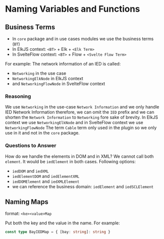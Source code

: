 # Naming Variables and Functions

## Business Terms

- In `core` package and in use cases modules we use the business terms (`BT`)
- In ElkJS context: `<BT>` + Elk + `<Elk Term>`
- In SvelteFlow context: `<BT>` + Flow + `<Svelte Flow Term>`

For example:
The network information of an IED is called:
- `Networking` in the use case
- `NetworkingElkNode` in ElkJS context
- and `NetworkingFlowNode` in SvelteFlow context

### Reasoning

  We use `Networking` in the use-case `Network Information` and we only handle IED Network Information
therefore, we can omit the `IED` prefix and we can shorten the `Network Information` to `Networking` fore sake of brevity.
In ElkJS context we use `NetworkingElkNode` and in SvelteFlow context we use `NetworkingFlowNode`
  The term `Cable` term only used in the plugin so we only use in it and not in the `core` package.

### Questions to Answer

  How do we handle the elements in DOM and in XML? We cannot call both `element`.
It would be `iedElement` in both cases. Following options:
- `iedDOM` and `iedXML`
- `iedElementDOM` and `iedElementXML`
- `iedDOMElement` and `iedXMLElement`
- we can reference the business domain: `iedElement` and  `iedSCLElement`


## Naming Maps
format: `<ke><value>Map`

Put both the key and the value in the name. For example:
```ts
const type BayIEDMap = { [bay: string]: string }
```

